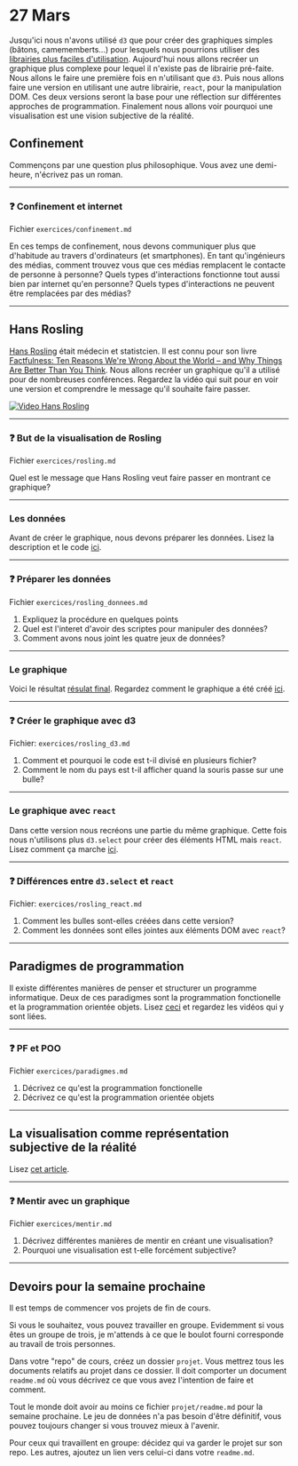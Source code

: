 # 27 Mars

Jusqu'ici nous n'avons utilisé `d3` que pour créer des graphiques simples (bâtons, camememberts...) pour lesquels nous pourrions utiliser des [librairies plus faciles d'utilisation](https://observablehq.com/@idris-maps/graphiques-en-batons). Aujourd'hui nous allons recréer un graphique plus complexe pour lequel il n'existe pas de librairie pré-faite. Nous allons le faire une première fois en n'utilisant que `d3`. Puis nous allons faire une version en utilisant une autre librairie, `react`, pour la manipulation DOM. Ces deux versions seront la base pour une réflection sur différentes approches de programmation. Finalement nous allons voir pourquoi une visualisation est une vision subjective de la réalité.

## Confinement

Commençons par une question plus philosophique. Vous avez une demi-heure, n'écrivez pas un roman.

---

### :question: Confinement et internet

Fichier `exercices/confinement.md`

En ces temps de confinement, nous devons communiquer plus que d'habitude au travers d'ordinateurs (et smartphones). En tant qu'ingénieurs des médias, comment trouvez vous que ces médias remplacent le contacte de personne à personne? Quels types d'interactions fonctionne tout aussi bien par internet qu'en personne? Quels types d'interactions ne peuvent être remplacées par des médias?

---

## Hans Rosling

[Hans Rosling](https://fr.wikipedia.org/wiki/Hans_Rosling) était médecin et statistcien. Il est connu pour son livre [Factfulness: Ten Reasons We're Wrong About the World – and Why Things Are Better Than You Think](https://en.wikipedia.org/wiki/Factfulness:_Ten_Reasons_We%27re_Wrong_About_the_World_%E2%80%93_and_Why_Things_Are_Better_Than_You_Think). Nous allons recréer un graphique qu'il a utilisé pour de nombreuses conférences. Regardez la vidéo qui suit pour en voir une version et comprendre le message qu'il souhaite faire passer.

[![Video Hans Rosling](https://img.youtube.com/vi/jbkSRLYSojo/0.jpg)](https://www.youtube.com/watch?v=jbkSRLYSojo)

---

### :question: But de la visualisation de Rosling

Fichier `exercices/rosling.md`

Quel est le message que Hans Rosling veut faire passer en montrant ce graphique?

---

### Les données

Avant de créer le graphique, nous devons préparer les données. Lisez la description et le code [ici](modules/rosling/data).

---

### :question: Préparer les données

Fichier `exercices/rosling_donnees.md`

1. Expliquez la procédure en quelques points
2. Quel est l'interet d'avoir des scriptes pour manipuler des données?
3. Comment avons nous joint les quatre jeux de données?

---

### Le graphique

Voici le résultat [résulat final](http://heig-datavis2020.surge.sh/20200327/rosling-d3/). Regardez comment le graphique a été créé [ici](modules/rosling/graphique_d3).

---

### :question: Créer le graphique avec d3

Fichier: `exercices/rosling_d3.md`

1. Comment et pourquoi le code est t-il divisé en plusieurs fichier?
2. Comment le nom du pays est t-il afficher quand la souris passe sur une bulle?

---

### Le graphique avec `react`

Dans cette version nous recréons une partie du même graphique. Cette fois nous n'utilisons plus `d3.select` pour créer des éléments HTML mais `react`. Lisez comment ça marche [ici](modules/rosling/graphique_react).

---

### :question: Différences entre `d3.select` et `react`

Fichier: `exercices/rosling_react.md`

1. Comment les bulles sont-elles créées dans cette version?
2. Comment les données sont elles jointes aux éléments DOM avec `react`?

---

## Paradigmes de programmation

Il existe différentes manières de penser et structurer un programme informatique. Deux de ces paradigmes sont la programmation fonctionelle et la programmation orientée objets. Lisez [ceci](modules/paradigmes.md) et regardez les vidéos qui y sont liées.

---

### :question: PF et POO

Fichier `exercices/paradigmes.md`

1. Décrivez ce qu'est la programmation fonctionelle
2. Décrivez ce qu'est la programmation orientée objets

---

## La visualisation comme représentation subjective de la réalité

Lisez [cet article](modules/pas_la_realite).

---

### :question: Mentir avec un graphique

Fichier `exercices/mentir.md`

1. Décrivez différentes manières de mentir en créant une visualisation?
2. Pourquoi une visualisation est t-elle forcément subjective?

---

## Devoirs pour la semaine prochaine

Il est temps de commencer vos projets de fin de cours.

Si vous le souhaitez, vous pouvez travailler en groupe. Evidemment si vous êtes un groupe de trois, je m'attends à ce que le boulot fourni corresponde au travail de trois personnes.

Dans votre "repo" de cours, créez un dossier `projet`. Vous mettrez tous les documents relatifs au projet dans ce dossier. Il doit comporter un document `readme.md` où vous décrivez ce que vous avez l'intention de faire et comment.

Tout le monde doit avoir au moins ce fichier `projet/readme.md` pour la semaine prochaine. Le jeu de données n'a pas besoin d'être définitif, vous pouvez toujours changer si vous trouvez mieux à l'avenir.

Pour ceux qui travaillent en groupe: décidez qui va garder le projet sur son repo. Les autres, ajoutez un lien vers celui-ci dans votre `readme.md`.